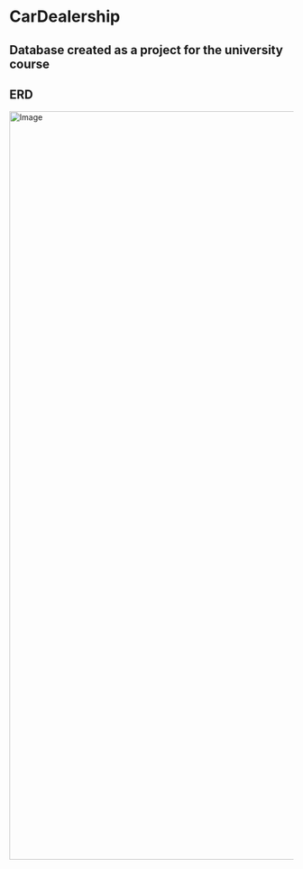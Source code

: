 # CarDealership
## Database created as a project for the university course
## ERD
<img width="1327" alt="Image" src="https://github.com/user-attachments/assets/6c5ce1cd-403d-4062-8952-e49491d126b1" />
